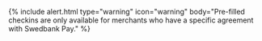 {% include alert.html type="warning" icon="warning" body="Pre-filled checkins
are only available for merchants who have a specific agreement with Swedbank
Pay." %}
